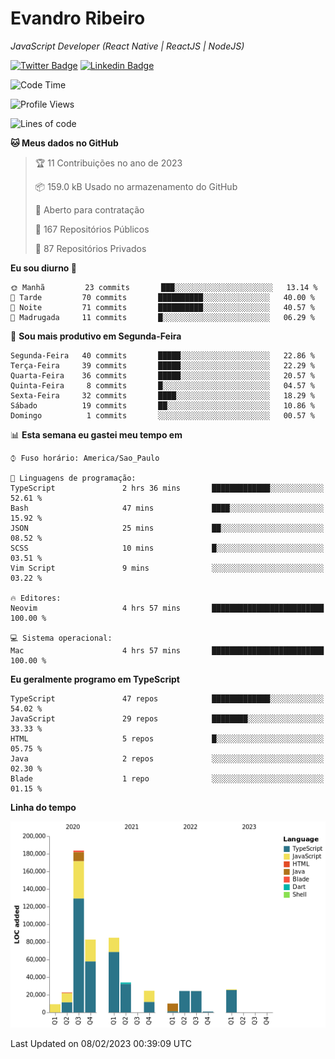 # Evandro **Ribeiro**

*JavaScript Developer (React Native | ReactJS | NodeJS)*

[![Twitter Badge](https://img.shields.io/badge/-@ribeiroevandro-201B2D?style=flat-square&labelColor=201B2D&logo=twitter&logoColor=white&link=https://twitter.com/ribeiroevandro)](https://twitter.com/ribeiroevandro) 
[![Linkedin Badge](https://img.shields.io/badge/-Evandro%20Ribeiro-201B2D?style=flat-square&logo=Linkedin&logoColor=white&link=https://www.linkedin.com/in/ribeiroevandro)](https://www.linkedin.com/in/ribeiroevandro) 


<!--START_SECTION:waka-->
![Code Time](http://img.shields.io/badge/Code%20Time-3%2C105%20hrs%2015%20mins-blue)

![Profile Views](http://img.shields.io/badge/Visualizac%C3%B5es%20do%20perfil-0-blue)

![Lines of code](https://img.shields.io/badge/Desde%20o%20Hello%20World%20eu%20escrevi-527%20Thousand%20linhas%20de%20c%C3%B3digo-blue)

**🐱 Meus dados no GitHub** 

> 🏆 11 Contribuições no ano de 2023
 > 
> 📦 159.0 kB Usado no armazenamento do GitHub 
 > 
> 💼 Aberto para contratação
 > 
> 📜 167 Repositórios Públicos 
 > 
> 🔑 87 Repositórios Privados  
 > 
**Eu sou diurno 🐤** 

```text
🌞 Manhã         23 commits       ███░░░░░░░░░░░░░░░░░░░░░░   13.14 % 
🌆 Tarde         70 commits       ██████████░░░░░░░░░░░░░░░   40.00 % 
🌃 Noite         71 commits       ██████████░░░░░░░░░░░░░░░   40.57 % 
🌙 Madrugada     11 commits       █░░░░░░░░░░░░░░░░░░░░░░░░   06.29 % 

```
📅 **Sou mais produtivo em Segunda-Feira** 

```text
Segunda-Feira   40 commits       █████░░░░░░░░░░░░░░░░░░░░   22.86 % 
Terça-Feira     39 commits       █████░░░░░░░░░░░░░░░░░░░░   22.29 % 
Quarta-Feira    36 commits       █████░░░░░░░░░░░░░░░░░░░░   20.57 % 
Quinta-Feira     8 commits       █░░░░░░░░░░░░░░░░░░░░░░░░   04.57 % 
Sexta-Feira     32 commits       ████░░░░░░░░░░░░░░░░░░░░░   18.29 % 
Sábado          19 commits       ██░░░░░░░░░░░░░░░░░░░░░░░   10.86 % 
Domingo          1 commits       ░░░░░░░░░░░░░░░░░░░░░░░░░   00.57 % 

```


📊 **Esta semana eu gastei meu tempo em** 

```text
⌚︎ Fuso horário: America/Sao_Paulo

💬 Linguagens de programação: 
TypeScript               2 hrs 36 mins       █████████████░░░░░░░░░░░░   52.61 % 
Bash                     47 mins             ████░░░░░░░░░░░░░░░░░░░░░   15.92 % 
JSON                     25 mins             ██░░░░░░░░░░░░░░░░░░░░░░░   08.52 % 
SCSS                     10 mins             █░░░░░░░░░░░░░░░░░░░░░░░░   03.51 % 
Vim Script               9 mins              ░░░░░░░░░░░░░░░░░░░░░░░░░   03.22 % 

🔥 Editores: 
Neovim                   4 hrs 57 mins       █████████████████████████   100.00 % 

💻 Sistema operacional: 
Mac                      4 hrs 57 mins       █████████████████████████   100.00 % 

```

**Eu geralmente programo em TypeScript** 

```text
TypeScript               47 repos            █████████████░░░░░░░░░░░░   54.02 % 
JavaScript               29 repos            ████████░░░░░░░░░░░░░░░░░   33.33 % 
HTML                     5 repos             █░░░░░░░░░░░░░░░░░░░░░░░░   05.75 % 
Java                     2 repos             ░░░░░░░░░░░░░░░░░░░░░░░░░   02.30 % 
Blade                    1 repo              ░░░░░░░░░░░░░░░░░░░░░░░░░   01.15 % 

```


**Linha do tempo**

![Chart not found](https://raw.githubusercontent.com/ribeiroevandro/ribeiroevandro/main/charts/bar_graph.png) 


 Last Updated on 08/02/2023 00:39:09 UTC
<!--END_SECTION:waka-->
